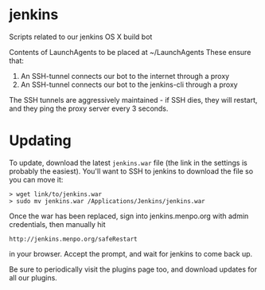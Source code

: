 # jenkins
Scripts related to our jenkins OS X build bot

Contents of LaunchAgents to be placed at ~/LaunchAgents
These ensure that:

1. An SSH-tunnel connects our bot to the internet through a proxy
2. An SSH-tunnel connects our bot to the jenkins-cli through a proxy

The SSH tunnels are aggressively maintained - if SSH dies, they will 
restart, and they ping the proxy server every 3 seconds.

# Updating

To update, download the latest `jenkins.war` file (the link in the settings is probably the easiest).
You'll want to SSH to jenkins to download the file so you can move it:
```
> wget link/to/jenkins.war
> sudo mv jenkins.war /Applications/Jenkins/jenkins.war
```
Once the war has been replaced, sign into jenkins.menpo.org with admin credentials, then manually hit
```
http://jenkins.menpo.org/safeRestart
```
in your browser. Accept the prompt, and wait for jenkins to come back up.

Be sure to periodically visit the plugins page too, and download updates for all our plugins.
